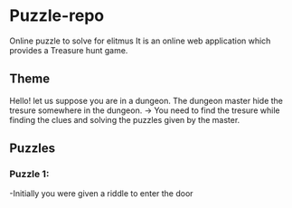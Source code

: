 # Puzzle-repo
Online puzzle to solve for elitmus
It is an online web application which provides a Treasure hunt game.

## Theme
Hello! let us suppose you are in a dungeon. The dungeon master hide the tresure somewhere in the dungeon.
-> You need to find the tresure while finding the clues and solving the puzzles given by the master.
## Puzzles
### Puzzle 1:
-Initially you were given a riddle to enter the door
